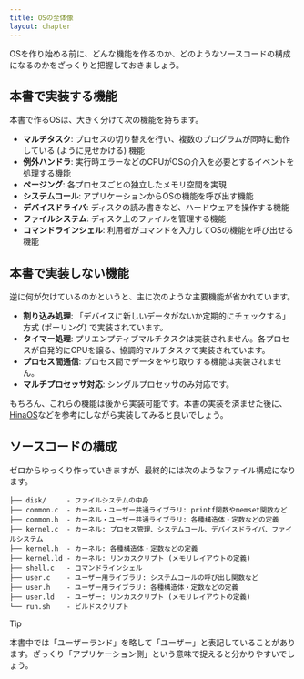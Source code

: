 ```yaml
---
title: OSの全体像
layout: chapter
---
```


OSを作り始める前に、どんな機能を作るのか、どのようなソースコードの構成になるのかをざっくりと把握しておきましょう。

## 本書で実装する機能

本書で作るOSは、大きく分けて次の機能を持ちます。

- **マルチタスク**: プロセスの切り替えを行い、複数のプログラムが同時に動作している (ように見せかける) 機能
- **例外ハンドラ**: 実行時エラーなどのCPUがOSの介入を必要とするイベントを処理する機能
- **ページング**: 各プロセスごとの独立したメモリ空間を実現
- **システムコール**: アプリケーションからOSの機能を呼び出す機能
- **デバイスドライバ**: ディスクの読み書きなど、ハードウェアを操作する機能
- **ファイルシステム**: ディスク上のファイルを管理する機能
- **コマンドラインシェル**: 利用者がコマンドを入力してOSの機能を呼び出せる機能

## 本書で実装しない機能

逆に何が欠けているのかというと、主に次のような主要機能が省かれています。

- **割り込み処理**: 「デバイスに新しいデータがないか定期的にチェックする」方式 (ポーリング) で実装されています。
- **タイマー処理**: プリエンプティブマルチタスクは実装されません。各プロセスが自発的にCPUを譲る、協調的マルチタスクで実装されています。
- **プロセス間通信**: プロセス間でデータをやり取りする機能は実装されません。
- **マルチプロセッサ対応**: シングルプロセッサのみ対応です。

もちろん、これらの機能は後から実装可能です。本書の実装を済ませた後に、[HinaOS](https://github.com/nuta/microkernel-book)などを参考にしながら実装してみると良いでしょう。

## ソースコードの構成

ゼロからゆっくり作っていきますが、最終的には次のようなファイル構成になります。

```
├── disk/     - ファイルシステムの中身
├── common.c  - カーネル・ユーザー共通ライブラリ: printf関数やmemset関数など
├── common.h  - カーネル・ユーザー共通ライブラリ: 各種構造体・定数などの定義
├── kernel.c  - カーネル: プロセス管理、システムコール、デバイスドライバ、ファイルシステム
├── kernel.h  - カーネル: 各種構造体・定数などの定義
├── kernel.ld - カーネル: リンカスクリプト (メモリレイアウトの定義)
├── shell.c   - コマンドラインシェル
├── user.c    - ユーザー用ライブラリ: システムコールの呼び出し関数など
├── user.h    - ユーザー用ライブラリ: 各種構造体・定数などの定義
├── user.ld   - ユーザー: リンカスクリプト (メモリレイアウトの定義)
└── run.sh    - ビルドスクリプト
```

> [!TIP]
>
> 本書中では「ユーザーランド」を略して「ユーザー」と表記していることがあります。ざっくり「アプリケーション側」という意味で捉えると分かりやすいでしょう。

